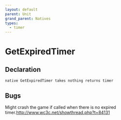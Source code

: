 ```yaml
---
layout: default
parent: Unit
grand_parent: Natives
types:
  - timer
---
```


# GetExpiredTimer

## Declaration

```
native GetExpiredTimer takes nothing returns timer
```

## Bugs 
Might crash the game if called when there is no expired timer.<http://www.wc3c.net/showthread.php?t=84131>